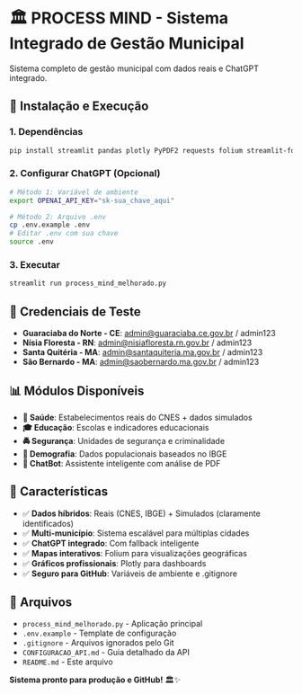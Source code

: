 # 🏛️ PROCESS MIND - Sistema Integrado de Gestão Municipal

Sistema completo de gestão municipal com dados reais e ChatGPT integrado.

## 🚀 Instalação e Execução

### 1. Dependências
```bash
pip install streamlit pandas plotly PyPDF2 requests folium streamlit-folium openai
```

### 2. Configurar ChatGPT (Opcional)
```bash
# Método 1: Variável de ambiente
export OPENAI_API_KEY="sk-sua_chave_aqui"

# Método 2: Arquivo .env
cp .env.example .env
# Editar .env com sua chave
source .env
```

### 3. Executar
```bash
streamlit run process_mind_melhorado.py
```

## 🔑 Credenciais de Teste

- **Guaraciaba do Norte - CE**: admin@guaraciaba.ce.gov.br / admin123
- **Nísia Floresta - RN**: admin@nisiafloresta.rn.gov.br / admin123  
- **Santa Quitéria - MA**: admin@santaquiteria.ma.gov.br / admin123
- **São Bernardo - MA**: admin@saobernardo.ma.gov.br / admin123

## 📊 Módulos Disponíveis

- **🏥 Saúde**: Estabelecimentos reais do CNES + dados simulados
- **🎓 Educação**: Escolas e indicadores educacionais
- **🚔 Segurança**: Unidades de segurança e criminalidade
- **👥 Demografia**: Dados populacionais baseados no IBGE
- **🤖 ChatBot**: Assistente inteligente com análise de PDF

## 🎯 Características

- ✅ **Dados híbridos**: Reais (CNES, IBGE) + Simulados (claramente identificados)
- ✅ **Multi-município**: Sistema escalável para múltiplas cidades
- ✅ **ChatGPT integrado**: Com fallback inteligente
- ✅ **Mapas interativos**: Folium para visualizações geográficas
- ✅ **Gráficos profissionais**: Plotly para dashboards
- ✅ **Seguro para GitHub**: Variáveis de ambiente e .gitignore

## 📁 Arquivos

- `process_mind_melhorado.py` - Aplicação principal
- `.env.example` - Template de configuração
- `.gitignore` - Arquivos ignorados pelo Git
- `CONFIGURACAO_API.md` - Guia detalhado da API
- `README.md` - Este arquivo

**Sistema pronto para produção e GitHub!** 🏛️✨

